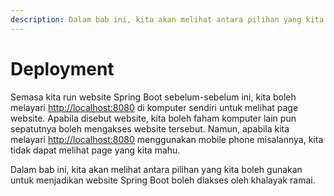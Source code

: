 ```yaml
---
description: Dalam bab ini, kita akan melihat antara pilihan yang kita boleh gunakan untuk menjadikan website Spring Boot boleh diakses oleh khalayak ramai.
---
```


# Deployment

Semasa kita run website Spring Boot sebelum-sebelum ini, kita boleh melayari
[http://localhost:8080](http://localhost:8080) di komputer sendiri untuk melihat
page website. Apabila disebut website, kita boleh faham komputer lain pun
sepatutnya boleh mengakses website tersebut. Namun, apabila kita melayari
[http://localhost:8080](http://localhost:8080) menggunakan mobile phone
misalannya, kita tidak dapat melihat page yang kita mahu.

Dalam bab ini, kita akan melihat antara pilihan yang kita boleh gunakan untuk
menjadikan website Spring Boot boleh diakses oleh khalayak ramai.
